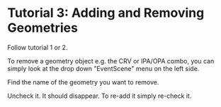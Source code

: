 # Tutorial 3: Adding and Removing Geometries

Follow tutorial 1 or 2.

To remove a geometry object e.g. the CRV or IPA/OPA combo, you can simply look at the drop down "EventScene" menu on the left side.

Find the name of the geometry you want to remove.

Uncheck it. It should disappear. To re-add it simply re-check it.
